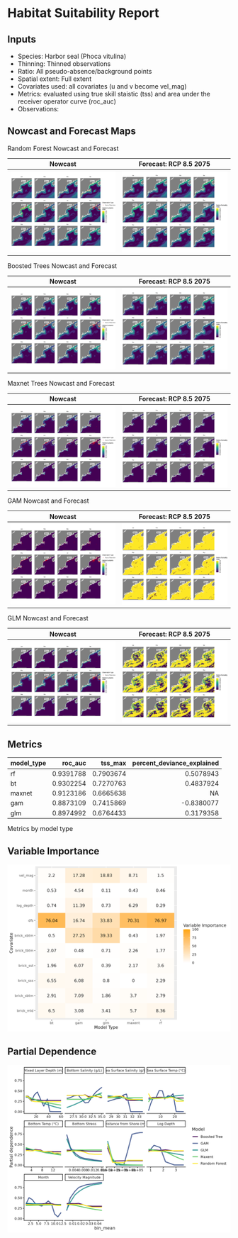 Habitat Suitability Report
================

## Inputs

- Species: Harbor seal (Phoca vitulina)
- Thinning: Thinned observations
- Ratio: All pseudo-absence/background points
- Spatial extent: Full extent
- Covariates used: all covariates (u and v become vel_mag)
- Metrics: evaluated using true skill staistic (tss) and area under the
  receiver operator curve (roc_auc)
- Observations:

## Nowcast and Forecast Maps

Random Forest Nowcast and Forecast

| Nowcast | Forecast: RCP 8.5 2075 |
|:--:|:--:|
| ![](../../../../tidy_reports/versions/c13/000360/c13.000360.01_12_rf_compiled_casts.png) | ![](../../../../tidy_reports/versions/c13/000364/c13.000364.01_12_rf_compiled_casts.png) |

Boosted Trees Nowcast and Forecast

| Nowcast | Forecast: RCP 8.5 2075 |
|:--:|:--:|
| ![](../../../../tidy_reports/versions/c13/000360/c13.000360.01_12_bt_compiled_casts.png) | ![](../../../../tidy_reports/versions/c13/000364/c13.000364.01_12_bt_compiled_casts.png) |

Maxnet Trees Nowcast and Forecast

| Nowcast | Forecast: RCP 8.5 2075 |
|:--:|:--:|
| ![](../../../../tidy_reports/versions/c13/000360/c13.000360.01_12_maxent_compiled_casts.png) | ![](../../../../tidy_reports/versions/c13/000364/c13.000364.01_12_maxent_compiled_casts.png) |

GAM Nowcast and Forecast

| Nowcast | Forecast: RCP 8.5 2075 |
|:--:|:--:|
| ![](../../../../tidy_reports/versions/c13/000360/c13.000360.01_12_gam_compiled_casts.png) | ![](../../../../tidy_reports/versions/c13/000364/c13.000364.01_12_gam_compiled_casts.png) |

GLM Nowcast and Forecast

| Nowcast | Forecast: RCP 8.5 2075 |
|:--:|:--:|
| ![](../../../../tidy_reports/versions/c13/000360/c13.000360.01_12_glm_compiled_casts.png) | ![](../../../../tidy_reports/versions/c13/000364/c13.000364.01_12_glm_compiled_casts.png) |

## Metrics

| model_type |   roc_auc |   tss_max | percent_deviance_explained |
|:-----------|----------:|----------:|---------------------------:|
| rf         | 0.9391788 | 0.7903674 |                  0.5078943 |
| bt         | 0.9302254 | 0.7270763 |                  0.4837924 |
| maxnet     | 0.9123186 | 0.6665638 |                         NA |
| gam        | 0.8873109 | 0.7415869 |                 -0.8380077 |
| glm        | 0.8974992 | 0.6764433 |                  0.3179358 |

Metrics by model type

## Variable Importance

![](m13.00036_tidy_compiled_files/figure-gfm/variable_importance-1.png)

## Partial Dependence

![](m13.00036_tidy_compiled_files/figure-gfm/partial_dependence-1.png)
